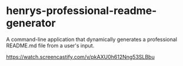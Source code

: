 # henrys-professional-readme-generator
A command-line application that dynamically generates a professional README.md file from a user's input.

https://watch.screencastify.com/v/pkAXU0h612Nng53SLBbu

